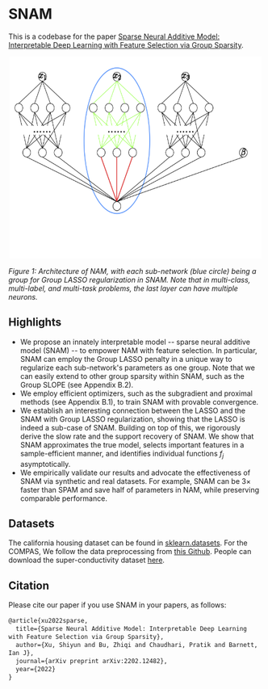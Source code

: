 # SNAM
This is a codebase for the paper [Sparse Neural Additive Model: Interpretable Deep Learning with Feature Selection via Group Sparsity](https://arxiv.org/pdf/2202.12482.pdf).
<p align="center">
  <img width="500" height="400" src="./assets/SNAM_architecture.png" alt>
</p>
<p>
  <em> Figure 1: Architecture of NAM, with each sub-network (blue circle) being a group for Group LASSO regularization in SNAM. Note that in multi-class, multi-label, and multi-task problems, the last layer can have multiple neurons.</em>
</p>

## Highlights
* We propose an innately interpretable model -- sparse neural additive model (SNAM) -- to empower NAM with feature selection. In particular, SNAM can employ the Group LASSO penalty in a unique way to regularize each sub-network's parameters as one group. Note that we can easily extend to other group sparsity within SNAM, such as the Group SLOPE (see Appendix B.2).
* We employ efficient optimizers, such as the subgradient and proximal methods (see Appendix B.1), to train SNAM with provable convergence.
* We establish an interesting connection between the LASSO and the SNAM with Group LASSO regularization, showing that the LASSO is indeed a sub-case of SNAM. Building on top of this, we rigorously derive the slow rate and the support recovery of SNAM. We show that SNAM approximates the true model, selects important features in a sample-efficient manner, and identifies individual functions $f_j$ asymptotically.
* We empirically validate our results and advocate the effectiveness of SNAM via synthetic and real datasets. For example, SNAM can be $3 \times$ faster than SPAM and save half of parameters in NAM, while preserving comparable performance.

## Datasets
The california housing dataset can be found in [sklearn.datasets](https://scikit-learn.org/stable/modules/generated/sklearn.datasets.fetch_california_housing.html). For the COMPAS, We follow the data preprocessing from [this Github](https://github.com/propublica/compas-analysis). People can download the super-conductivity dataset [here](https://archive.ics.uci.edu/ml/datasets/superconductivty+data).

## Citation
Please cite our paper if you use SNAM in your papers, as follows:
```
@article{xu2022sparse,
  title={Sparse Neural Additive Model: Interpretable Deep Learning with Feature Selection via Group Sparsity},
  author={Xu, Shiyun and Bu, Zhiqi and Chaudhari, Pratik and Barnett, Ian J},
  journal={arXiv preprint arXiv:2202.12482},
  year={2022}
}
```
